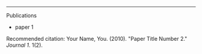 ---
Publications

- paper 1

Recommended citation: Your Name, You. (2010). "Paper Title Number 2." <i>Journal 1</i>. 1(2).